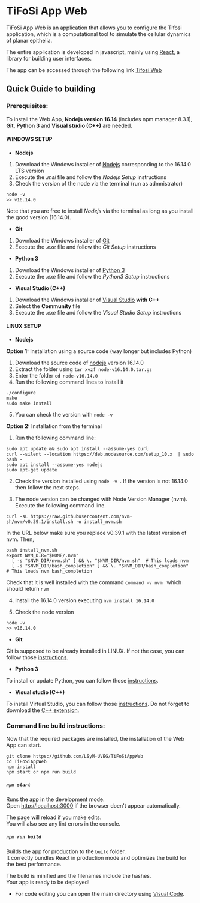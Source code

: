 # TiFoSi App Web
TiFoSi App Web is an application that allows you to configure the Tifosi application, which is a computational tool to simulate the cellular dynamics of planar epithelia.

The entire application is developed in javascript, mainly using [React](https://reactjs.org/), a library for building user interfaces.

The app can be accessed through the following link [Tifosi Web](https://lsymserver.uv.es/lsym/Tifosi)

## Quick Guide to building

### Prerequisites:
To install the Web App, **Nodejs version 16.14** (includes npm manager 8.3.1), **Git**, **Python 3** and **Visual studio (C++)** are needed.  
 
#### WINDOWS SETUP
* **Nodejs**
1) Download the Windows installer of [Nodejs](https://nodejs.org/) corresponding to the 16.14.0 LTS version 
2) Execute the _.msi_ file and follow the _Nodejs Setup_ instructions
3) Check the version of the node via the terminal (run as admnistrator)
 ```console 
 node -v  
>> v16.14.0 
```

Note that you are free to install _Nodejs_ via the terminal as long as you install the good version (16.14.0). 

* **Git** 
1) Download the Windows installer of [Git](https://gitforwindows.org/) 
2) Execute the _.exe_ file and follow the _Git Setup_ instructions

* **Python 3** 
1) Download the Windows installer of [Python 3](https://www.python.org/downloads/windows/) 
2) Execute the _.exe_ file and follow the _Python3 Setup_ instructions

* **Visual Studio (C++)** 
1) Download the Windows installer of [Visual Studio](https://visualstudio.microsoft.com/downloads/) **with C++**
2) Select the **Community** file
3) Execute the _.exe_ file and follow the _Visual Studio Setup_ instructions

#### LINUX SETUP

* **Nodejs** 

**Option 1:** Installation using a source code (way longer but includes Python)
1) Download the source code of [nodejs](https://nodejs.org/en/download/) version 16.14.0
2) Extract the folder using ```tar xvzf node-v16.14.0.tar.gz```
3) Enter the folder ```cd node-v16.14.0```
4) Run the following command lines to install it
```console
./configure
make
sudo make install
```
5) You can check the version with ```node -v```

**Option 2:** Installation from the terminal 
 1) Run the following command line: 
```console 
sudo apt update && sudo apt install --assume-yes curl
curl --silent --location https://deb.nodesource.com/setup_10.x  | sudo bash -
sudo apt install --assume-yes nodejs
sudo apt-get update
```
2) Check the version installed using ```node -v ```. If the version is not 16.14.0 then follow the next steps.

3) The node version can be changed with Node Version Manager (nvm). Execute the following command line. 
```console 
curl -sL https://raw.githubusercontent.com/nvm-sh/nvm/v0.39.1/install.sh -o install_nvm.sh
```

In the URL below make sure you replace v0.39.1 with the latest version of nvm. Then, 

```console 
bash install_nvm.sh
export NVM_DIR="$HOME/.nvm"
  [ -s "$NVM_DIR/nvm.sh" ] && \. "$NVM_DIR/nvm.sh"  # This loads nvm
  [ -s "$NVM_DIR/bash_completion" ] && \. "$NVM_DIR/bash_completion"  # This loads nvm bash_completion
```
Check that it is well installed with the command ```command -v nvm ``` which should return ```nvm ```

4) Install the 16.14.0 version executing ```nvm install 16.14.0```

5) Check the node version
```console 
node -v 
>> v16.14.0 
```

* **Git** 

Git is supposed to be already installed in LINUX. If not the case, you can follow those [instructions](https://git-scm.com/download/linux).

* **Python 3**

To install or update Python, you can follow those [instructions](https://docs.python-guide.org/starting/install3/linux/).

* **Visual studio (C++)** 

To install Virtual Studio, you can follow those [instructions](https://code.visualstudio.com/docs/setup/linux). Do not forget to download the [C++ extension](https://marketplace.visualstudio.com/items?itemName=ms-vscode.cpptools). 
 
### Command line build instructions:

Now that the required packages are installed, the installation of the Web App can start. 
```console
git clone https://github.com/LSyM-UVEG/TiFoSiAppWeb
cd TiFoSiAppWeb
npm install
npm start or npm run build
```

##### `npm start`

Runs the app in the development mode.\
Open [http://localhost:3000](http://localhost:3000) if the browser doen't appear automatically. 

The page will reload if you make edits.\
You will also see any lint errors in the console.

##### `npm run build`

Builds the app for production to the `build` folder.\
It correctly bundles React in production mode and optimizes the build for the best performance.

The build is minified and the filenames include the hashes.\
Your app is ready to be deployed!

- For code editing you can open the main directory using [Visual Code](https://code.visualstudio.com/).

